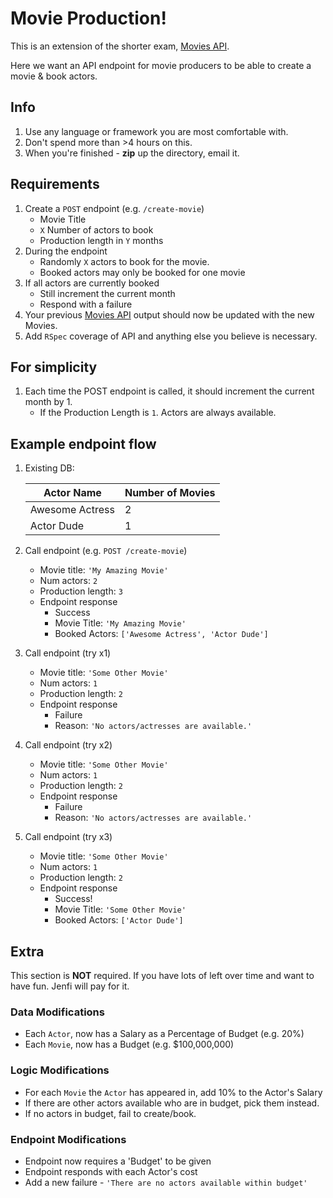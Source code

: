 # Movie Production!

This is an extension of the shorter exam, [Movies API](https://github.com/jenfi-eng/exam-short-movie-api).

Here we want an API endpoint for movie producers to be able to create a movie & book actors.

## Info

1. Use any language or framework you are most comfortable with.
1. Don't spend more than >4 hours on this.
1. When you're finished - **zip** up the directory, email it.

## Requirements

1. Create a `POST` endpoint (e.g. `/create-movie`)
    - Movie Title
    - `X` Number of actors to book
    - Production length in `Y` months
1. During the endpoint
    - Randomly `X` actors to book for the movie.
    - Booked actors may only be booked for one movie
1. If all actors are currently booked
    - Still increment the current month
    - Respond with a failure
1. Your previous [Movies API](https://github.com/jenfi-eng/exam-short-movie-api) output should now be updated with the new Movies.
1. Add `RSpec` coverage of API and anything else you believe is necessary.

## For simplicity

1. Each time the POST endpoint is called, it should increment the current month by 1.
    - If the Production Length is `1`. Actors are always available.

## Example endpoint flow

1. Existing DB:

    | Actor Name | Number of Movies |
    | ----- | ---- |
    | Awesome Actress | 2 |
    | Actor Dude | 1 |

1. Call endpoint (e.g. `POST /create-movie`)

    - Movie title: `'My Amazing Movie'`
    - Num actors: `2`
    - Production length: `3`
    - Endpoint response
      - Success
      - Movie Title: `'My Amazing Movie'`
      - Booked Actors: `['Awesome Actress', 'Actor Dude']`

1. Call endpoint (try x1)
    - Movie title: `'Some Other Movie'`
    - Num actors: `1`
    - Production length: `2`
    - Endpoint response
      - Failure
      - Reason: `'No actors/actresses are available.'`

1. Call endpoint (try x2)
    - Movie title: `'Some Other Movie'`
    - Num actors: `1`
    - Production length: `2`
    - Endpoint response
      - Failure
      - Reason: `'No actors/actresses are available.'`

1. Call endpoint (try x3)
    - Movie title: `'Some Other Movie'`
    - Num actors: `1`
    - Production length: `2`
    - Endpoint response
      - Success!
      - Movie Title: `'Some Other Movie'`
      - Booked Actors: `['Actor Dude']`

## Extra

This section is **NOT** required. If you have lots of left over time and want to have fun. Jenfi will pay for it.

### Data Modifications

- Each `Actor`, now has a Salary as a Percentage of Budget (e.g. 20%)
- Each `Movie`, now has a Budget (e.g. $100,000,000)

### Logic Modifications

- For each `Movie` the `Actor` has appeared in, add 10% to the Actor's Salary
- If there are other actors available who are in budget, pick them instead.
- If no actors in budget, fail to create/book.

### Endpoint Modifications

- Endpoint now requires a 'Budget' to be given
- Endpoint responds with each Actor's cost
- Add a new failure - `'There are no actors available within budget'`